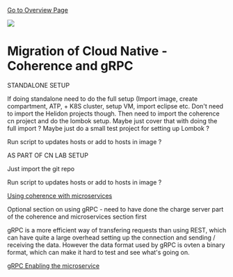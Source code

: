 [Go to Overview Page](../README.md)

![](../../../common/images/customer.logo2.png)

# Migration of Cloud Native - Coherence and gRPC

STANDALONE SETUP

If doing standalone need to do the full setup (Import image, create compartment, ATP, + K8S cluster, setup VM, import eclipse etc. Don't need to import the Helidon projects though. Then need to import the coherence cn project and do the lombok setup. Maybe just cover that with doing the full import ? Maybe just do a small test project for setting up Lombok ?

Run script to updates hosts or add to hosts in image ?

AS PART OF CN LAB SETUP

Just import the git repo

Run script to updates hosts or add to hosts in image ?


[Using coherence with microservices](Coherence-and-microservices.md)

Optional section on using gRPC - need to have done the charge server part of the coherence and microservices section first

gRPC is a more efficient way of transfering requests than using REST, which can have quite a large overhead setting up the connection and sending / receiving the data. However the data format used by gRPC is ovten a binary format, which can make it hard to test and see what's going on.

[gRPC Enabling the microservice](gRPC-enabling-the-charge-server.md)